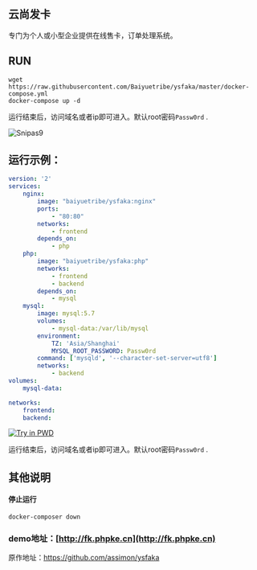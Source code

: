 ## 云尚发卡

专门为个人或小型企业提供在线售卡，订单处理系统。

## RUN

```
wget https://raw.githubusercontent.com/Baiyuetribe/ysfaka/master/docker-compose.yml
docker-compose up -d
```

运行结束后，访问域名或者ip即可进入。默认root密码`Passw0rd` .

![Snipas9](https://ws3.sinaimg.cn/large/007rd8E4ly1g1uiag7w1pj30mo0fj403.jpg)

## 运行示例：

```yaml
version: '2'
services:
    nginx:
        image: "baiyuetribe/ysfaka:nginx"
        ports:
            - "80:80"
        networks:
            - frontend
        depends_on:
            - php
    php:
        image: "baiyuetribe/ysfaka:php"
        networks:
            - frontend
            - backend
        depends_on:
            - mysql
    mysql:
        image: mysql:5.7
        volumes:
            - mysql-data:/var/lib/mysql
        environment:
            TZ: 'Asia/Shanghai'
            MYSQL_ROOT_PASSWORD: Passw0rd
        command: ['mysqld', '--character-set-server=utf8']
        networks:
            - backend
volumes:
    mysql-data:

networks:
    frontend:
    backend:
```

[![Try in PWD](https://github.com/play-with-docker/stacks/raw/cff22438cb4195ace27f9b15784bbb497047afa7/assets/images/button.png)](https://labs.play-with-docker.com/?stack=https://raw.githubusercontent.com/Baiyuetribe/ysfaka/master/docker-compose.yml)

运行结束后，访问域名或者ip即可进入。默认root密码`Passw0rd` .

## 其他说明

#### 停止运行

```
docker-composer down
```


### demo地址：[http://fk.phpke.cn](http://fk.phpke.cn)
原作地址：https://github.com/assimon/ysfaka
